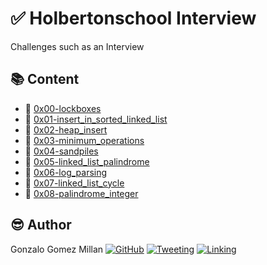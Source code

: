 # :white_check_mark: Holbertonschool Interview
Challenges such as an Interview

## :books: Content
- :bookmark_tabs: [0x00-lockboxes](0x00-lockboxes/.#readme)
- :bookmark_tabs: [0x01-insert_in_sorted_linked_list](0x01-insert_in_sorted_linked_list/.#readme)
- :bookmark_tabs: [0x02-heap_insert](0x02-heap_insert/.#readme)
- :bookmark_tabs: [0x03-minimum_operations](0x03-minimum_operations/.#readme)
- :bookmark_tabs: [0x04-sandpiles](0x04-sandpiles/.#readme)
- :bookmark_tabs: [0x05-linked_list_palindrome](0x05-linked_list_palindrome/.#readme)
- :bookmark_tabs: [0x06-log_parsing](0x06-log_parsing/.#readme)
- :bookmark_tabs: [0x07-linked_list_cycle](0x07-linked_list_cycle/.#readme)
- :bookmark_tabs: [0x08-palindrome_integer](0x08-palindrome_integer/.#readme)

## :sunglasses: Author
Gonzalo Gomez Millan
[![GitHub](https://img.shields.io/badge/github-%23100000.svg?&style=for-the-badge&logo=github&logoColor=white)](https://github.com/gogomillan)
[![Tweeting](https://img.shields.io/badge/twitter-%231DA1F2.svg?&style=for-the-badge&logo=twitter&logoColor=white)](https://twitter.com/gogomillan)
[![Linking](https://img.shields.io/badge/linkedin-%230077B5.svg?&style=for-the-badge&logo=linkedin&logoColor=white)](https://linkedin.com/in/gogomillan)
